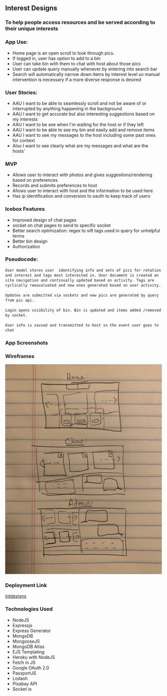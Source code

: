 ## Interest Designs

### To help people access resources and be served according to their unique interests

### App Use: 
- Home page is an open scroll to look through pics.
- If logged in, user has option to add to a bin
- User can take bin with them to chat with host about those pics
- User can update query manually whenever by entering into search bar
- Search will automatically narrow down items by interest level so manual intervention is necessary if a more diverse response is desired

### User Stories: 
- AAU I want to be able to seamlessly scroll and not be aware of or interrupted by anything happening in the background
- AAU I want to get accurate but also interesting suggestions based on my interests
- AAU I want to be see when I'm waiting for the host or if they left
- AAU I want to be able to see my bin and easily add and remove items
- AAU I want to see my messages to the host including some past ones for context
- Also I want to see clearly what are my messages and what are the hosts'

### MVP
- Allows user to interact with photos and gives suggestions/rendering based on preferences
- Records and submits preferences to host
- Allows user to interact with host and the information to be used here
- Has ip identification and conversion to oauth to keep track of users

### Icebox Features
- Improved design of chat pages
- socket on chat pages to send to specific socket
- Better search optimization: regex to sift tags used in query for unhelpful terms
- Better bin design
- Authorization

### Pseudocode:
```
User model stores user  identifying info and sets of pics for rotation and interest and tags most interested in. User document is created on site navigation and continually updated based on activity. Tags are cyclically reeavaluated and new ones generated based on user activity.

Updates are submitted via sockets and new pics are generated by query from pic api. 

Login opens visibility of bin. Bin is updated and items added /removed by socket.

User info is savved and transmitted to host in the event user goes to chat
```
### App Screenshots

### Wireframes
![wireframes](./images/IMG_2538.jpg)

### Deployment Link
[intdesigns](https://intdesigns.herokuapp.com)

### Technologies Used
- NodeJS
- Expressjs
- Express Generator
- MongoDB
- MongooseJS
- MongoDB Atlas
- EJS Templating
- Heroku with NodeJS
- Fetch in JS
- Google OAuth 2.0
- PassportJS
- Lodash
- Pixabay API
- Socket io






